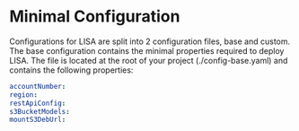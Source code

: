 # Minimal Configuration

Configurations for LISA are split into 2 configuration files, base and custom. The base configuration contains the
minimal properties required to deploy LISA. The file is located at the root of your project (./config-base.yaml) and
contains the following properties:

```yaml
accountNumber:
region:
restApiConfig:
s3BucketModels:
mountS3DebUrl:
```

<!--@include: ./schema.md -->
